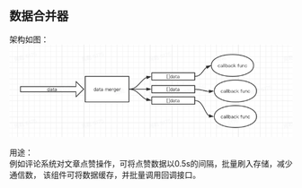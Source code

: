 ## 数据合并器

架构如图：
![!Lark20200508150417.png](./Lark20200508150417.png)

用途：   
例如评论系统对文章点赞操作，可将点赞数据以0.5s的间隔，批量刷入存储，减少通信数，
该组件可将数据缓存，并批量调用回调接口。
